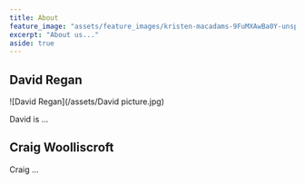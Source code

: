 ```yaml
---
title: About
feature_image: "assets/feature_images/kristen-macadams-9FuMXAwBa0Y-unsplash.jpg"
excerpt: "About us..."
aside: true
---
```



## David Regan
![David Regan](/assets/David picture.jpg)

David is ...

## Craig Woolliscroft

Craig ...

